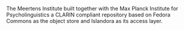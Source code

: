 The Meertens Institute built together with the Max Planck Institute for Psycholinguistics a CLARIN compliant repository based on Fedora Commons as the object store and Islandora as its access layer.
